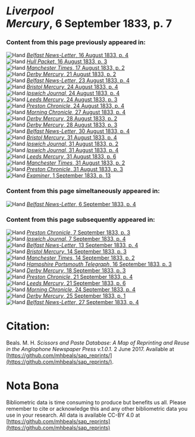 # *Liverpool Mercury*, 6 September 1833, p. 7  
  
### Content from this page previously appeared in:  
![Hand](http://scissorsandpaste.net/wp-content/uploads/2017/06/smallhandpointer.png) [*Belfast News-Letter*, 16 August 1833, p. 4](https://mhbeals.github.io/sap_html/Belfast-News-Letter/Belfast-News-Letter-16-August-1833-p-4)  
![Hand](http://scissorsandpaste.net/wp-content/uploads/2017/06/smallhandpointer.png) [*Hull Packet*, 16 August 1833, p. 3](https://mhbeals.github.io/sap_html/Hull-Packet/Hull-Packet-16-August-1833-p-3)  
![Hand](http://scissorsandpaste.net/wp-content/uploads/2017/06/smallhandpointer.png) [*Manchester Times*, 17 August 1833, p. 2](https://mhbeals.github.io/sap_html/Manchester-Times/Manchester-Times-17-August-1833-p-2)  
![Hand](http://scissorsandpaste.net/wp-content/uploads/2017/06/smallhandpointer.png) [*Derby Mercury*, 21 August 1833, p. 2](https://mhbeals.github.io/sap_html/Derby-Mercury/Derby-Mercury-21-August-1833-p-2)  
![Hand](http://scissorsandpaste.net/wp-content/uploads/2017/06/smallhandpointer.png) [*Belfast News-Letter*, 23 August 1833, p. 4](https://mhbeals.github.io/sap_html/Belfast-News-Letter/Belfast-News-Letter-23-August-1833-p-4)  
![Hand](http://scissorsandpaste.net/wp-content/uploads/2017/06/smallhandpointer.png) [*Bristol Mercury*, 24 August 1833, p. 4](https://mhbeals.github.io/sap_html/Bristol-Mercury/Bristol-Mercury-24-August-1833-p-4)  
![Hand](http://scissorsandpaste.net/wp-content/uploads/2017/06/smallhandpointer.png) [*Ipswich Journal*, 24 August 1833, p. 4](https://mhbeals.github.io/sap_html/Ipswich-Journal/Ipswich-Journal-24-August-1833-p-4)  
![Hand](http://scissorsandpaste.net/wp-content/uploads/2017/06/smallhandpointer.png) [*Leeds Mercury*, 24 August 1833, p. 3](https://mhbeals.github.io/sap_html/Leeds-Mercury/Leeds-Mercury-24-August-1833-p-3)  
![Hand](http://scissorsandpaste.net/wp-content/uploads/2017/06/smallhandpointer.png) [*Preston Chronicle*, 24 August 1833, p. 4](https://mhbeals.github.io/sap_html/Preston-Chronicle/Preston-Chronicle-24-August-1833-p-4)  
![Hand](http://scissorsandpaste.net/wp-content/uploads/2017/06/smallhandpointer.png) [*Morning Chronicle*, 27 August 1833, p. 4](https://mhbeals.github.io/sap_html/Morning-Chronicle/Morning-Chronicle-27-August-1833-p-4)  
![Hand](http://scissorsandpaste.net/wp-content/uploads/2017/06/smallhandpointer.png) [*Derby Mercury*, 28 August 1833, p. 2](https://mhbeals.github.io/sap_html/Derby-Mercury/Derby-Mercury-28-August-1833-p-2)  
![Hand](http://scissorsandpaste.net/wp-content/uploads/2017/06/smallhandpointer.png) [*Derby Mercury*, 28 August 1833, p. 3](https://mhbeals.github.io/sap_html/Derby-Mercury/Derby-Mercury-28-August-1833-p-3)  
![Hand](http://scissorsandpaste.net/wp-content/uploads/2017/06/smallhandpointer.png) [*Belfast News-Letter*, 30 August 1833, p. 4](https://mhbeals.github.io/sap_html/Belfast-News-Letter/Belfast-News-Letter-30-August-1833-p-4)  
![Hand](http://scissorsandpaste.net/wp-content/uploads/2017/06/smallhandpointer.png) [*Bristol Mercury*, 31 August 1833, p. 4](https://mhbeals.github.io/sap_html/Bristol-Mercury/Bristol-Mercury-31-August-1833-p-4)  
![Hand](http://scissorsandpaste.net/wp-content/uploads/2017/06/smallhandpointer.png) [*Ipswich Journal*, 31 August 1833, p. 2](https://mhbeals.github.io/sap_html/Ipswich-Journal/Ipswich-Journal-31-August-1833-p-2)  
![Hand](http://scissorsandpaste.net/wp-content/uploads/2017/06/smallhandpointer.png) [*Ipswich Journal*, 31 August 1833, p. 4](https://mhbeals.github.io/sap_html/Ipswich-Journal/Ipswich-Journal-31-August-1833-p-4)  
![Hand](http://scissorsandpaste.net/wp-content/uploads/2017/06/smallhandpointer.png) [*Leeds Mercury*, 31 August 1833, p. 6](https://mhbeals.github.io/sap_html/Leeds-Mercury/Leeds-Mercury-31-August-1833-p-6)  
![Hand](http://scissorsandpaste.net/wp-content/uploads/2017/06/smallhandpointer.png) [*Manchester Times*, 31 August 1833, p. 2](https://mhbeals.github.io/sap_html/Manchester-Times/Manchester-Times-31-August-1833-p-2)  
![Hand](http://scissorsandpaste.net/wp-content/uploads/2017/06/smallhandpointer.png) [*Preston Chronicle*, 31 August 1833, p. 3](https://mhbeals.github.io/sap_html/Preston-Chronicle/Preston-Chronicle-31-August-1833-p-3)  
![Hand](http://scissorsandpaste.net/wp-content/uploads/2017/06/smallhandpointer.png) [*Examiner*, 1 September 1833, p. 13](https://mhbeals.github.io/sap_html/Examiner/Examiner-1-September-1833-p-13)  
  
### Content from this page simeltaneously appeared in:  
![Hand](http://scissorsandpaste.net/wp-content/uploads/2017/06/smallhandpointer.png) [*Belfast News-Letter*, 6 September 1833, p. 4](https://mhbeals.github.io/sap_html/Belfast-News-Letter/Belfast-News-Letter-6-September-1833-p-4)  
  
### Content from this page subsequently appeared in:  
![Hand](http://scissorsandpaste.net/wp-content/uploads/2017/06/smallhandpointer.png) [*Preston Chronicle*, 7 September 1833, p. 3](https://mhbeals.github.io/sap_html/Preston-Chronicle/Preston-Chronicle-7-September-1833-p-3)  
![Hand](http://scissorsandpaste.net/wp-content/uploads/2017/06/smallhandpointer.png) [*Ipswich Journal*, 7 September 1833, p. 4](https://mhbeals.github.io/sap_html/Ipswich-Journal/Ipswich-Journal-7-September-1833-p-4)  
![Hand](http://scissorsandpaste.net/wp-content/uploads/2017/06/smallhandpointer.png) [*Belfast News-Letter*, 13 September 1833, p. 4](https://mhbeals.github.io/sap_html/Belfast-News-Letter/Belfast-News-Letter-13-September-1833-p-4)  
![Hand](http://scissorsandpaste.net/wp-content/uploads/2017/06/smallhandpointer.png) [*Bristol Mercury*, 14 September 1833, p. 3](https://mhbeals.github.io/sap_html/Bristol-Mercury/Bristol-Mercury-14-September-1833-p-3)  
![Hand](http://scissorsandpaste.net/wp-content/uploads/2017/06/smallhandpointer.png) [*Manchester Times*, 14 September 1833, p. 2](https://mhbeals.github.io/sap_html/Manchester-Times/Manchester-Times-14-September-1833-p-2)  
![Hand](http://scissorsandpaste.net/wp-content/uploads/2017/06/smallhandpointer.png) [*Hampshire Portsmouth Telegraph*, 16 September 1833, p. 3](https://mhbeals.github.io/sap_html/Hampshire-Portsmouth-Telegraph/Hampshire-Portsmouth-Telegraph-16-September-1833-p-3)  
![Hand](http://scissorsandpaste.net/wp-content/uploads/2017/06/smallhandpointer.png) [*Derby Mercury*, 18 September 1833, p. 3](https://mhbeals.github.io/sap_html/Derby-Mercury/Derby-Mercury-18-September-1833-p-3)  
![Hand](http://scissorsandpaste.net/wp-content/uploads/2017/06/smallhandpointer.png) [*Preston Chronicle*, 21 September 1833, p. 4](https://mhbeals.github.io/sap_html/Preston-Chronicle/Preston-Chronicle-21-September-1833-p-4)  
![Hand](http://scissorsandpaste.net/wp-content/uploads/2017/06/smallhandpointer.png) [*Leeds Mercury*, 21 September 1833, p. 6](https://mhbeals.github.io/sap_html/Leeds-Mercury/Leeds-Mercury-21-September-1833-p-6)  
![Hand](http://scissorsandpaste.net/wp-content/uploads/2017/06/smallhandpointer.png) [*Morning Chronicle*, 24 September 1833, p. 4](https://mhbeals.github.io/sap_html/Morning-Chronicle/Morning-Chronicle-24-September-1833-p-4)  
![Hand](http://scissorsandpaste.net/wp-content/uploads/2017/06/smallhandpointer.png) [*Derby Mercury*, 25 September 1833, p. 1](https://mhbeals.github.io/sap_html/Derby-Mercury/Derby-Mercury-25-September-1833-p-1)  
![Hand](http://scissorsandpaste.net/wp-content/uploads/2017/06/smallhandpointer.png) [*Belfast News-Letter*, 27 September 1833, p. 4](https://mhbeals.github.io/sap_html/Belfast-News-Letter/Belfast-News-Letter-27-September-1833-p-4)  


# Citation: 

Beals. M. H. *Scissors and Paste Database: A Map of Reprinting and Reuse in the Anglophone Newspaper Press v.1.0.1.* 2 June 2017. Available at [https://github.com/mhbeals/sap_reprints/](https://github.com/mhbeals/sap_reprints/). 

# Nota Bona

Bibliometric data is time consuming to produce but benefits us all. Please remember to cite or acknowledge this and any other bibliometric data you use in your research. All data is available CC-BY 4.0 at [https://github.com/mhbeals/sap_reprints](https://github.com/mhbeals/sap_reprints)